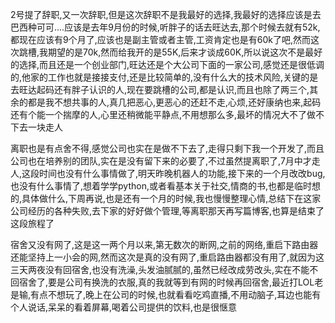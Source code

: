 2号提了辞职,又一次辞职,但是这次辞职不是我最好的选择,我最好的选择应该是去巴西种可可....应该是去年9月份的时候,听胖子的话去旺达去,那个时候去就有52k,都现在应该有9个月了,应该也是副主管或者主管,工资肯定也是有60k了吧,然而这次跳槽,我期望的是70k,然而给我开的是55K,后来才谈成60K,所以说这次不是最好的选择,而且还是一个创业部门,旺达还是个大公司下面的一家公司,感觉还是很低调的,他家的工作也就是接接支付,还是比较简单的,没有什么大的技术风险,关键的是去旺达起码还有胖子认识的人,现在要跳槽的公司,都是认识,而且也除了两三个,其余的都是我不想共事的人,真几把恶心,更恶心的还赶不走,心烦,还好康纳也来,起码还有个能一个揣摩的人,心里还稍微能平静点,不用想那么多,最坏的情况大不了做不下去一块走人

离职也是有点舍不得,感觉公司也实在是做不下去了,走得只剩下我一个开发了,而且公司也在培养别的团队,实在是没有留下来的必要了,不过虽然提离职了,7月中才走人,这段时间也没有什么事情做了,明天昨晚机器人的功能,接下来的一个月改改bug,也没有什么事情了,想着学学python,或者看基本关于社交,情商的书,也都是临时想的,具体做什么,下周再说,也是还有一个月的时候,我也慢慢整理心情,总结下在这家公司经历的各种失败,去下家的好好做个管理,等离职那天再写篇博客,也算是结束了这段旅程了

宿舍又没有网了,这是这一两个月以来,第无数次的断网,之前的网络,重启下路由器还能坚持上一小会的网,然而这次是真的没有网了,重启路由器都没有用了,就因为这三天两夜没有回宿舍,也没有洗澡,头发油腻腻的,虽然已经改成劳改头,实在不能不回宿舍了,要是公司有换洗的衣服,真的我就等到有网的时候再回宿舍,最近打LOL老是输,有点不想玩了,晚上在公司的时候,也就看看吃鸡直播,不用动脑子,耳边也能有个人说话,呆呆的看着屏幕,喝着公司提供的饮料,也是很惬意


